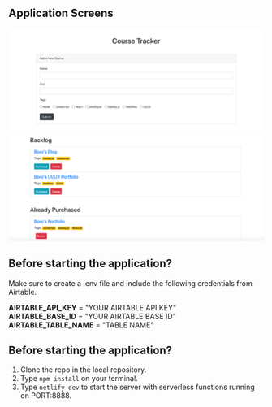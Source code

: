 ## Application Screens

![Screen-1](./assets/Screen-1.png)
![Screen-2](./assets/Screen-2.png)

## Before starting the application?

Make sure to create a .env file and include the following credentials from Airtable.

**AIRTABLE_API_KEY** = "YOUR AIRTABLE API KEY" <br/>
**AIRTABLE_BASE_ID** = "YOUR AIRTABLE BASE ID" <br/>
**AIRTABLE_TABLE_NAME** = "TABLE NAME" <br/>

## Before starting the application?

1. Clone the repo in the local repository.
2. Type `npm install` on your terminal.
3. Type `netlify dev` to start the server with serverless functions running on PORT:8888.
